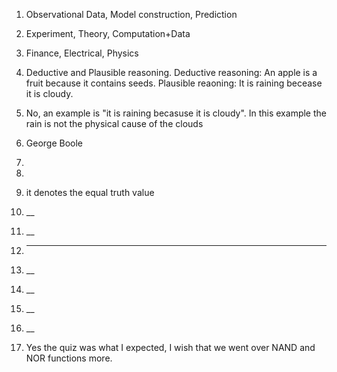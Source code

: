 1. Observational Data, Model construction, Prediction  
2. Experiment, Theory, Computation+Data  
3. Finance, Electrical, Physics  
4. Deductive and Plausible reasoning. Deductive reasoning: An apple is a fruit because it contains seeds. Plausible reaoning: It is raining becease it is cloudy.  
5. No, an example is "it is raining becasuse it is cloudy". In this example the rain is not the physical cause of the clouds  
6. George Boole

7. 
9.
10.  it denotes the equal truth value
11.  __
12.  __
13.  ___
14.  __
15.  __
16.  __
17.  __
18.  Yes the quiz was what I expected, I wish that we went over NAND and NOR functions more.

